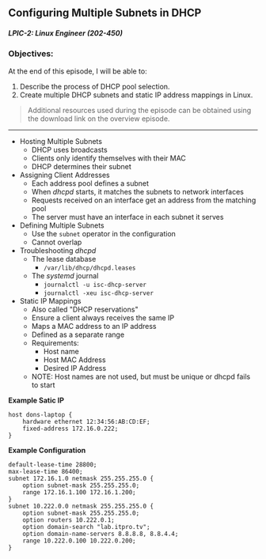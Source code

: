## Configuring Multiple Subnets in DHCP  
##### LPIC-2: Linux Engineer (202-450)  

### Objectives:  

At the end of this episode, I will be able to:  

1. Describe the process of DHCP pool selection.
2. Create multiple DHCP subnets and static IP address mappings in Linux.

>Additional resources used during the episode can be obtained using the download link on the overview episode.  

-----------------------------------------------------------

* Hosting Multiple Subnets
	+ DHCP uses broadcasts
	+ Clients only identify themselves with their MAC
	+ DHCP determines their subnet
* Assigning Client Addresses
	+ Each address pool defines a subnet
	+ When *dhcpd* starts, it matches the subnets to network interfaces
	+ Requests received on an interface get an address from the matching pool
	+ The server must have an interface in each subnet it serves
* Defining Multiple Subnets
	+ Use the `subnet` operator in the configuration
	+ Cannot overlap
* Troubleshooting *dhcpd*
	+ The lease database
		- `/var/lib/dhcp/dhcpd.leases`
	+ The *systemd* journal
		- `journalctl -u isc-dhcp-server`
		- `journalctl -xeu isc-dhcp-server`
* Static IP Mappings
	+ Also called "DHCP reservations"
	+ Ensure a client always receives the same IP
	+ Maps a MAC address to an IP address
	+ Defined as a separate range
	+ Requirements:
		- Host name
		- Host MAC Address
		- Desired IP Address
	+ NOTE: Host names are not used, but must be unique or dhcpd fails to start

**Example Satic IP**

```
host dons-laptop {
	hardware ethernet 12:34:56:AB:CD:EF;
	fixed-address 172.16.0.222;
}
```

**Example Configuration**

```
default-lease-time 28800;
max-lease-time 86400;
subnet 172.16.1.0 netmask 255.255.255.0 {
	option subnet-mask 255.255.255.0;
	range 172.16.1.100 172.16.1.200;
}
subnet 10.222.0.0 netmask 255.255.255.0 {
	option subnet-mask 255.255.255.0;
	option routers 10.222.0.1;
	option domain-search "lab.itpro.tv";
	option domain-name-servers 8.8.8.8, 8.8.4.4;
	range 10.222.0.100 10.222.0.200;
}
```